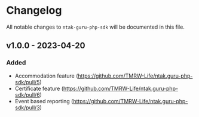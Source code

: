 # Changelog

All notable changes to `ntak-guru-php-sdk` will be documented in this file.

## v1.0.0 - 2023-04-20

### Added
- Accommodation feature (https://github.com/TMRW-Life/ntak.guru-php-sdk/pull/5)
- Certificate feature (https://github.com/TMRW-Life/ntak.guru-php-sdk/pull/6)
- Event based reporting (https://github.com/TMRW-Life/ntak.guru-php-sdk/pull/3)
